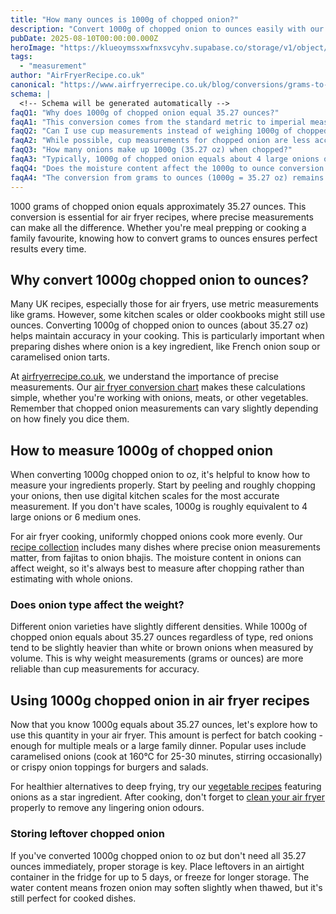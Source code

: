```yaml
---
title: "How many ounces is 1000g of chopped onion?"
description: "Convert 1000g of chopped onion to ounces easily with our simple guide. Perfect for air fryer recipes and meal prep!"
pubDate: 2025-08-10T00:00:00.000Z
heroImage: "https://klueoymssxwfnxsvcyhv.supabase.co/storage/v1/object/public/Shmucket/how-many-ounces-is-1000g-chopped-onion.webp"
tags:
  - "measurement"
author: "AirFryerRecipe.co.uk"
canonical: "https://www.airfryerrecipe.co.uk/blog/conversions/grams-to-ounces/how-many-ounces-is-1000g-chopped-onion"
schema: |
  <!-- Schema will be generated automatically -->
faqQ1: "Why does 1000g of chopped onion equal 35.27 ounces?"
faqA1: "This conversion comes from the standard metric to imperial measurement where 1 gram equals approximately 0.035 ounces. When you multiply 1000 grams by this conversion factor, you get 35.27 ounces. It's the same for most ingredients, though density can affect volume measurements."
faqQ2: "Can I use cup measurements instead of weighing 1000g of chopped onion?"
faqA2: "While possible, cup measurements for chopped onion are less accurate because how finely you chop affects how much fits in a cup. 1000g (about 35.27 oz) of chopped onion is roughly 8-10 cups, but weighing gives more consistent results, especially important for air fryer cooking where precision matters."
faqQ3: "How many onions make up 1000g (35.27 oz) when chopped?"
faqA3: "Typically, 1000g of chopped onion equals about 4 large onions or 6 medium ones. However, onion sizes vary, so weighing is more reliable. Remember to measure after peeling and chopping, as the skins and root ends add weight but aren't used in cooking."
faqQ4: "Does the moisture content affect the 1000g to ounce conversion for onions?"
faqA4: "The conversion from grams to ounces (1000g = 35.27 oz) remains the same regardless of moisture content. However, very fresh, juicy onions might pack differently in a measuring cup compared to drier ones. This is another reason why weighing (using grams or ounces) is more accurate than volume measurements for recipes."
---
```

<p>1000 grams of chopped onion equals approximately 35.27 ounces. This conversion is essential for air fryer recipes, where precise measurements can make all the difference. Whether you're meal prepping or cooking a family favourite, knowing how to convert grams to ounces ensures perfect results every time.</p>

<h2>Why convert 1000g chopped onion to ounces?</h2>
<p>Many UK recipes, especially those for air fryers, use metric measurements like grams. However, some kitchen scales or older cookbooks might still use ounces. Converting 1000g of chopped onion to ounces (about 35.27 oz) helps maintain accuracy in your cooking. This is particularly important when preparing dishes where onion is a key ingredient, like French onion soup or caramelised onion tarts.</p>
<p>At <a href=https://www.airfryerrecipe.co.uk>airfryerrecipe.co.uk</a>, we understand the importance of precise measurements. Our <a href=https://www.airfryerrecipe.co.uk/air-fryer-conversion-chart>air fryer conversion chart</a> makes these calculations simple, whether you're working with onions, meats, or other vegetables. Remember that chopped onion measurements can vary slightly depending on how finely you dice them.</p>

<h2>How to measure 1000g of chopped onion</h2>
<p>When converting 1000g chopped onion to oz, it's helpful to know how to measure your ingredients properly. Start by peeling and roughly chopping your onions, then use digital kitchen scales for the most accurate measurement. If you don't have scales, 1000g is roughly equivalent to 4 large onions or 6 medium ones.</p>
<p>For air fryer cooking, uniformly chopped onions cook more evenly. Our <a href=https://www.airfryerrecipe.co.uk/recipes>recipe collection</a> includes many dishes where precise onion measurements matter, from fajitas to onion bhajis. The moisture content in onions can affect weight, so it's always best to measure after chopping rather than estimating with whole onions.</p>

<h3>Does onion type affect the weight?</h3>
<p>Different onion varieties have slightly different densities. While 1000g of chopped onion equals about 35.27 ounces regardless of type, red onions tend to be slightly heavier than white or brown onions when measured by volume. This is why weight measurements (grams or ounces) are more reliable than cup measurements for accuracy.</p>

<h2>Using 1000g chopped onion in air fryer recipes</h2>
<p>Now that you know 1000g equals about 35.27 ounces, let's explore how to use this quantity in your air fryer. This amount is perfect for batch cooking - enough for multiple meals or a large family dinner. Popular uses include caramelised onions (cook at 160°C for 25-30 minutes, stirring occasionally) or crispy onion toppings for burgers and salads.</p>
<p>For healthier alternatives to deep frying, try our <a href=https://www.airfryerrecipe.co.uk/recipe-category/vegetables>vegetable recipes</a> featuring onions as a star ingredient. After cooking, don't forget to <a href=https://www.airfryerrecipe.co.uk/air-fryer-cleaner>clean your air fryer</a> properly to remove any lingering onion odours.</p>

<h3>Storing leftover chopped onion</h3>
<p>If you've converted 1000g chopped onion to oz but don't need all 35.27 ounces immediately, proper storage is key. Place leftovers in an airtight container in the fridge for up to 5 days, or freeze for longer storage. The water content means frozen onion may soften slightly when thawed, but it's still perfect for cooked dishes.</p>

